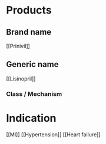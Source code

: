 # Products

## Brand name
[[Prinivil]]

## Generic name
[[Lisinopril]]

### Class / Mechanism


# Indication
[[MI]]
[[Hypertension]]
[[Heart failure]]